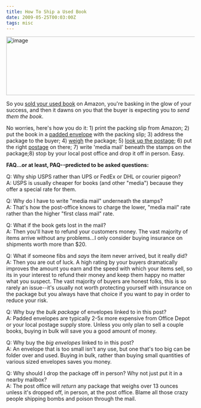 ```yaml
---
title: How To Ship a Used Book
date: 2009-05-25T00:03:00Z
tags: misc
---
```

<img alt="image" height="157" src="https://ggr_com.s3.amazonaws.com/images/shipping.jpg" width="512" />
<br/>

So you [sold your used book][1] on Amazon, you're basking in the glow of your success, and then it dawns on you that the buyer is expecting you to *send them the book*.

No worries, here's how you do it: 1) print the packing slip from Amazon; 2) put the book in a [padded envelope][2] with the packing slip; 3) address the package to the buyer; 4) [weigh][3] the package; 5) [look up the postage][4]; 6) put the right [postage][5] on there; 7) write 'media mail' beneath the stamps on the package;8) stop by your local post office and drop it off in person. Easy.

**FAQ...or at least, PAQ--predicted to be asked questions:**

Q: Why ship USPS rather than UPS or FedEx or DHL or courier pigeon?  
A: USPS is usually cheaper for books (and other "media") because they offer a special rate for them.

Q: Why do I have to write "media mail" underneath the stamps?  
A: That's how the post-office knows to charge the lower, "media mail" rate rather than the higher "first class mail" rate.

Q: What if the book gets lost in the mail?  
A: Then you'll have to refund your customers money. The vast majority of items arrive without any problems...I only consider buying insurance on shipments worth more than $20.

Q: What if someone fibs and *says* the item never arrived, but it really did?  
A: Then you are out of luck. A high rating by your buyers dramatically improves the amount you earn and the speed with which your items sell, so its in your interest to refund their money and keep them happy no matter what you suspect. The vast majority of buyers are honest folks, this is so rarely an issue--it's usually not worth protecting yourself with insurance on the package but you always have that choice if you want to pay in order to reduce your risk.

Q: Why buy the *bulk package* of envelopes linked to in this post?  
A: Padded envelopes are typically 2-5x more expensive from Office Depot or your local postage supply store. Unless you only plan to sell a couple books, buying in bulk will save you a good amount of money.

Q: Why buy the *big envelopes* linked to in this post?  
A: An envelope that is too small isn't any use, but one that's too big can be folder over and used. Buying in bulk, rather than buying small quantities of various sized envelopes saves you money.

Q: Why should I drop the package off in person? Why not just put it in a nearby mailbox?  
A: The post office will *return* any package that weighs over 13 ounces unless it's dropped off, in person, at the post office. Blame all those crazy people shipping bombs and poison through the mail.

 [1]: /how-to-sell-a-used-book.html
 [2]: http://www.amazon.com/10-5x16-BUBBLE-MAILERS-PADDED-ENVELOPES/dp/B000GHURA0/ref=sr_1_1?ie=UTF8&s=office-products&qid=1243454116&sr=8-1
 [3]: http://www.amazon.com/Ultraship-Electronic-Digital-Shipping-Kitchen/dp/B000FSWB9K/ref=sr_1_1?ie=UTF8&s=home-garden&qid=1243454186&sr=8-1
 [4]: http://pe.usps.com/text/dmm300/Notice123.htm#2157064
 [5]: http://shop.usps.com/webapp/wcs/stores/servlet/ProductCategoryDisplay?catalogId=10152&storeId=10001&categoryId=11834&langId=-1&parent_category_rn=11826&top_category=11826&WT.ac=11834
